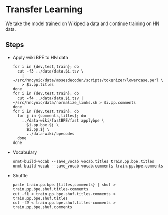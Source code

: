 # Transfer Learning

We take the model trained on Wikipedia data and continue training on HN data.

## Steps

- Apply wiki BPE to HN data
  ```
  for i in {dev,test,train}; do
    cut -f3 ../data/data.$i.tsv \
      | ~/src/hncynic/data/mosesdecoder/scripts/tokenizer/lowercase.perl \
      > $i.pp.titles
  done
  for i in {dev,test,train}; do
    cut -f4 ../data/data.$i.tsv | ~/src/hncynic/data/normalize_links.sh > $i.pp.comments
  done
  for i in {dev,test,train}; do
    for j in {comments,titles}; do
      ../data-wiki/fastBPE/fast applybpe \
        $i.pp.bpe.$j \
        $i.pp.$j \
        ../data-wiki/bpecodes
    done
  done
  ```
- Vocabulary
  ```
  onmt-build-vocab --save_vocab vocab.titles train.pp.bpe.titles
  onmt-build-vocab --save_vocab vocab.comments train.pp.bpe.comments
  ```
- Shuffle
  ```
  paste train.pp.bpe.{titles,comments} | shuf > train.pp.bpe.shuf.titles-comments
  cut -f1 < train.pp.bpe.shuf.titles-comments > train.pp.bpe.shuf.titles
  cut -f2 < train.pp.bpe.shuf.titles-comments > train.pp.bpe.shuf.comments
  ```
